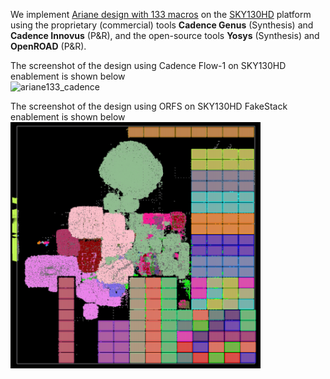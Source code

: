 We implement [Ariane design with 133 macros](../../../Testcases/ariane133) on the [SKY130HD](../../../Enablements/SKY130HD) platform using the proprietary (commercial) tools **Cadence Genus** (Synthesis) and **Cadence Innovus** (P&R), and the open-source tools **Yosys** (Synthesis) and **OpenROAD** (P&R). 

The screenshot of the design using Cadence Flow-1 on SKY130HD enablement is shown below   
<img src="./screenshots/Ariane133_Innovus.png" alt="ariane133_cadence" width="400"/>  
  
The screenshot of the design using ORFS on SKY130HD FakeStack enablement is shown below  
<img src="./screenshots/Ariane133_ORFS.png" alt="ariane133_orfs" width="400"/>
